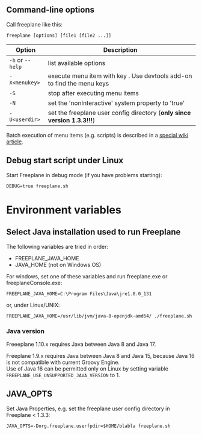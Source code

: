 <!-- toc -->

## Command-line options
Call freeplane like this:

    freeplane [options] [file1 [file2 ...]]

| Option | Description |
| - | - |
| `-h` or `--help` | list available options |
| `-X<menukey>` | execute menu item with key <menukey>. Use devtools add-on to find the menu keys |
| `-S` | stop after executing menu items |
| `-N` | set the 'nonInteractive' system property to 'true' |
| `-U<userdir>` | set the freeplane user config directory (**only since version 1.3.3!!!**) |

Batch execution of menu items (e.g. scripts) is described in a [special wiki article](Batch_Jobs.md).

## Debug start script under Linux

Start Freeplane in debug mode (if you have problems starting):

    DEBUG=true freeplane.sh

# Environment variables
## Select Java installation used to run Freeplane
The following variables are tried in order:

* FREEPLANE_JAVA_HOME
* JAVA_HOME (not on Windows OS)

For windows, set one of these variables and run freeplane.exe or freeplaneConsole.exe:

    FREEPLANE_JAVA_HOME=C:\Program Files\Java\jre1.8.0_131

or, under Linux/UNIX:

    FREEPLANE_JAVA_HOME=/usr/lib/jvm/java-8-openjdk-amd64/ ./freeplane.sh

### Java version

Freeeplane 1.10.x requires Java between Java 8 and Java 17.

Freeplane 1.9.x requires Java between Java 8 and Java 15, because Java 16 is not compatible with current Groovy Engine.\
Use of Java 16 can be permitted only on Linux by setting variable <code>FREEPLANE_USE_UNSUPPORTED_JAVA_VERSION</code> to 1.

## JAVA_OPTS
Set Java Properties, e.g. set the freeplane user config directory in Freeplane < 1.3.3:

    JAVA_OPTS=-Dorg.freeplane.userfpdir=$HOME/blabla freeplane.sh

<!-- ({Category:Documentation}) -->

